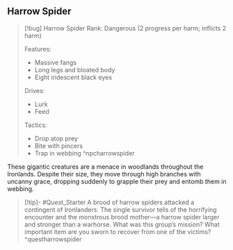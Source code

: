 ## Harrow Spider
>[!bug] Harrow Spider
>Rank: Dangerous (2 progress per harm; inflicts 2 harm)
>
>Features:
>	- Massive fangs
>	- Long legs and bloated body
>	- Eight iridescent black eyes
>
>Drives:
> 	- Lurk
> 	- Feed
> 
> Tactics:
> 	- Drop atop prey
> 	- Bite with pincers
> 	- Trap in webbing
^npcharrowspider

These gigantic creatures are a menace in woodlands throughout the Ironlands. Despite their size, they move through high branches with uncanny grace, dropping suddenly to grapple their prey and entomb them in webbing.

>[!tip]- #Quest_Starter
>A brood of harrow spiders attacked a contingent of Ironlanders. The single survivor tells of the horrifying encounter and the monstrous brood mother—a harrow spider larger and stronger than a warhorse. What was this group’s mission? What important item are you sworn to recover from one of the victims?
>^questharrowspider